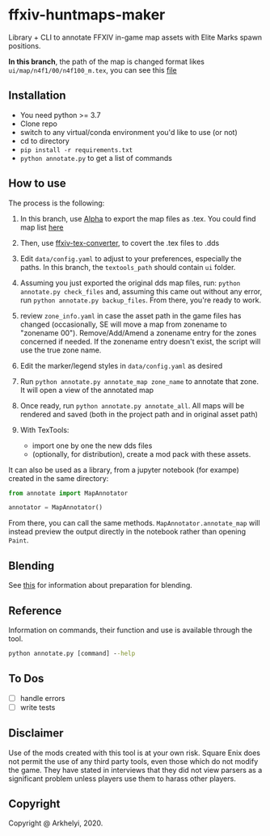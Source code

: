 # ffxiv-huntmaps-maker

Library + CLI to annotate FFXIV in-game map assets with Elite Marks spawn positions.

**In this branch**, the path of the map is changed format likes `ui/map/n4f1/00/n4f100_m.tex`, you can see this [file](https://github.com/LittleNightmare/ffxiv-huntmaps-maker/blob/raw-map/data/export_map.txt)

## Installation

- You need python >= 3.7
- Clone repo
- switch to any virtual/conda environment you'd like to use (or not)
- cd to directory
- `pip install -r requirements.txt`
- `python annotate.py` to get a list of commands

## How to use

The process is the following:

1. In this branch, use [Alpha](https://github.com/NotNite/Alpha) to export the map files as .tex. You could find map list [here]((https://github.com/LittleNightmare/ffxiv-huntmaps-maker/blob/raw-map/data/export_map.txt))
2. Then, use [ffxiv-tex-converter](https://github.com/emarron/ffxiv-tex-converter), to covert the .tex files to .dds
2. Edit `data/config.yaml` to adjust to your preferences, especially the paths. In this branch, the `textools_path` should contain `ui` folder.
3. Assuming you just exported the original dds map files, run: `python annotate.py check_files` and, assuming this came out without any error, run `python annotate.py backup_files`. From there, you're ready to work.
4. review `zone_info.yaml` in case the asset path in the game files has changed (occasionally, SE will move a map from zonename to "zonename 00"). Remove/Add/Amend a zonename entry for the zones concerned if needed. If the zonename entry doesn't exist, the script will use the true zone name.
5. Edit the marker/legend styles in `data/config.yaml` as desired
6. Run `python annotate.py annotate_map zone_name` to annotate that zone. It will open a view of the annotated map
7. Once ready, run `python annotate.py annotate_all`. All maps will be rendered and saved (both in the project path and in original asset path)
8. With TexTools:

    * import one by one the new dds files
    * (optionally, for distribution), create a mod pack with these assets.

It can also be used as a library, from a jupyter notebook (for exampe) created in the same directory:

```python
from annotate import MapAnnotator

annotator = MapAnnotator()
```

From there, you can call the same methods. `MapAnnotator.annotate_map` will instead preview the output directly in the notebook rather than opening `Paint`.

## Blending

See [this](https://github.com/RKI027/ffxiv-huntmaps/blob/master/Blended/README.md) for information about preparation for blending.

## Reference

Information on commands, their function and use is available through the tool.

```cmd
python annotate.py [command] --help
```

## To Dos

* [ ] handle errors
* [ ] write tests

## Disclaimer

Use of the mods created with this tool is at your own risk. Square Enix does not permit the use of any third party tools, even those which do not modify the game. They have stated in interviews that they did not view parsers as a significant problem unless players use them to harass other players.

## Copyright

Copyright @ Arkhelyi, 2020.
